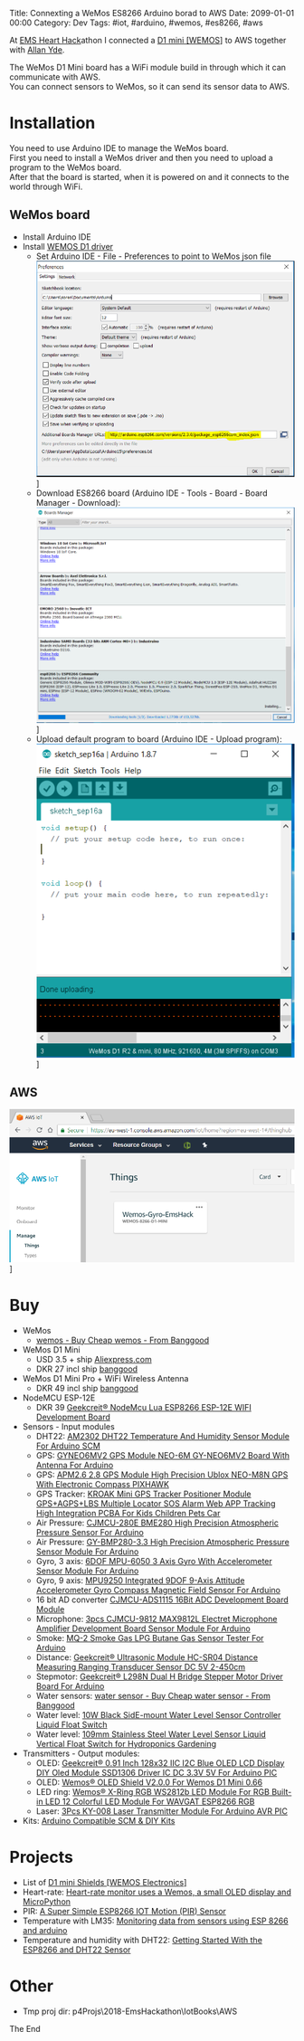 Title: Connexting a WeMos ES8266 Arduino borad to AWS
Date: 2099-01-01 00:00
Category: Dev
Tags: #iot, #arduino, #wemos, #es8266, #aws

At [EMS Heart Hack](https://ideation-emshearthack.bemyapp.com/#/event)athon I connected a [D1 mini [WEMOS]](https://wiki.wemos.cc/products:d1:d1_mini) to AWS together with [Allan Yde](http://www.inyourmind.world/).  

The WeMos D1 Mini board has a WiFi module build in through which it can communicate with AWS.  
You can connect sensors to WeMos, so it can send its sensor data to AWS.  

# Installation

You need to use Arduino IDE to manage the WeMos board.  
First you need to install a WeMos driver and then you need to upload a program to the WeMos board.  
After that the board is started, when it is powered on and it connects to the world through WiFi.

## WeMos board

* Install Arduino IDE
* Install [WEMOS D1 driver](https://wiki.wemos.cc/tutorials:get_started:get_started_in_arduino#using_boards_manager)
    * Set Arduino IDE - File - Preferences to point to WeMos json file  
    ![Arduino IDE - File - Preferences](img/2018/2018-09-16-hack-arduino1.PNG)]
    * Download ES8266 board (Arduino IDE - Tools - Board - Board Manager - Download):  
    ![Arduino IDE - Tools - Board - Board Manager - Download](img/2018/2018-09-16-hack-arduino2.PNG)]
    * Upload default program to board (Arduino IDE - Upload program):  
    ![Arduino IDE - Upload program](img/2018/2018-09-16-hack-arduino4.PNG)]

## AWS

![AWS IoT - thing installed](img/2018/2018-09-16-hack-arduino5.PNG)]


# Buy

* WeMos
    * [wemos - Buy Cheap wemos - From Banggood](https://www.banggood.com/search/wemos.html)
* WeMos D1 Mini
    * USD 3.5 + ship [Aliexpress.com](https://www.aliexpress.com/store/product/D1-mini-Mini-NodeMcu-4M-bytes-Lua-WIFI-Internet-of-Things-development-board-based-ESP8266/1331105_32529101036.html)
    * DKR 27 incl ship [banggood](https://www.banggood.com/Wemos-D1-Mini-V3_0_0-WIFI-Internet-Of-Things-Development-Board-Based-ESP8266-4MB-p-1264245.html?rmmds=category)
* WeMos D1 Mini Pro + WiFi Wireless Antenna
    * DKR 49 incl ship [banggood](https://www.banggood.com/WeMos-D1-Mini-Pro-16-Module-ESP8266-Series-WiFi-Wireless-Antenna-p-1144951.html?rmmds=category)
* NodeMCU ESP-12E
    * DKR 39 [Geekcreit® NodeMcu Lua ESP8266 ESP-12E WIFI Development Board](https://www.banggood.com/Geekcreit-Doit-NodeMcu-Lua-ESP8266-ESP-12E-WIFI-Development-Board-p-985891.html?rmmds=detail-top-buytogether-auto)
* Sensors - Input modules
    * DHT22: [AM2302 DHT22 Temperature And Humidity Sensor Module For Arduino SCM](https://www.banggood.com/AM2302-DHT22-Temperature-And-Humidity-Sensor-Module-For-Arduino-SCM-p-937403.html?rmmds=category)
    * GPS: [GYNEO6MV2 GPS Module NEO-6M GY-NEO6MV2 Board With Antenna For Arduino](https://www.banggood.com/GYNEO6MV2-GPS-Module-NEO-6M-GY-NEO6MV2-Board-With-Antenna-For-Arduino-p-1196661.html?rmmds=search)
    * GPS: [APM2.6 2.8 GPS Module High Precision Ublox NEO-M8N GPS With Electronic Compass PIXHAWK](https://www.banggood.com/APM2_6-2_8-GPS-Module-High-Precision-Ublox-NEO-M8N-GPS-With-Electronic-Compass-PIXHAWK-p-1240362.html?rmmds=category)
    * GPS Tracker: [KROAK Mini GPS Tracker Positioner Module GPS+AGPS+LBS Multiple Locator SOS Alarm Web APP Tracking High Integration PCBA For Kids Children Pets Car](https://www.banggood.com/KROAK-Mini-GPS-Tracker-Positioner-Module-GPSAGPSLBS-Multiple-Locator-SOS-Alarm-Web-APP-Tracking-p-1245615.html?rmmds=search)
    * Air Pressure: [CJMCU-280E BME280 High Precision Atmospheric Pressure Sensor For Arduino](https://www.banggood.com/CJMCU-280E-BME280-High-Precision-Atmospheric-Pressure-Sensor-For-Arduino-p-1103115.html?rmmds=category)
    * Air Pressure: [GY-BMP280-3.3 High Precision Atmospheric Pressure Sensor Module For Arduino](https://www.banggood.com/GY-BMP280-3_3-High-Precision-Atmospheric-Pressure-Sensor-Module-For-Arduino-p-1111135.html?rmmds=detail-top-buytogether-auto)
    * Gyro, 3 axis: [6DOF MPU-6050 3 Axis Gyro With Accelerometer Sensor Module For Arduino](https://www.banggood.com/6DOF-MPU-6050-3-Axis-Gyro-With-Accelerometer-Sensor-Module-For-Arduino-p-80862.html?rmmds=category)
    * Gyro, 9 axis: [MPU9250 Integrated 9DOF 9-Axis Attitude Accelerometer Gyro Compass Magnetic Field Sensor For Arduino](https://www.banggood.com/MPU9250-Integrated-9DOF-9-Axis-Attitude-Accelerometer-Gyro-Compass-Magnetic-Field-Sensor-For-Arduino-p-1101005.html?rmmds=detail-top-buytogether-auto)
    * 16 bit AD converter [CJMCU-ADS1115 16Bit ADC Development Board Module](https://www.banggood.com/CJMCU-ADS1115-16Bit-ADC-Development-Board-Module-p-986645.html?rmmds=detail-top-buytogether-auto)
    * Microphone: [3pcs CJMCU-9812 MAX9812L Electret Microphone Amplifier Development Board Sensor Module For Arduino](https://www.banggood.com/3pcs-CJMCU-9812-MAX9812L-Electret-Microphone-Amplifier-Development-Board-Sensor-Module-For-Arduino-p-1105009.html?rmmds=detail-left-hotproducts__8)
    * Smoke: [MQ-2 Smoke Gas LPG Butane Gas Sensor Tester For Arduino](https://www.banggood.com/MQ2-Smoke-Gas-LPG-Butane-Gas-Sensor-Tester-For-Arduino-p-1144079.html?rmmds=detail-left-hotproducts__3)
    * Distance: [Geekcreit&reg; Ultrasonic Module HC-SR04 Distance Measuring Ranging Transducer Sensor DC 5V 2-450cm](https://www.banggood.com/Wholesale-Geekcreit-Ultrasonic-Module-HC-SR04-Distance-Measuring-Ranging-Transducer-Sensor-DC-5V-2-450cm-p-40313.html?rmmds=detail-top-buytogether-auto)
    * Stepmotor: [Geekcreit&reg; L298N Dual H Bridge Stepper Motor Driver Board For Arduino](https://www.banggood.com/Wholesale-Dual-H-Bridge-DC-Stepper-Motor-Drive-Controller-Board-Module-Arduino-L298N-p-42826.html?rmmds=detail-top-buytogether-auto)
    * Water sensors: [water sensor - Buy Cheap water sensor - From Banggood](https://www.banggood.com/search/water-sensor/0-0-0-1-3-44-0-price-0-0_p-1.html?sortType=asc)
    * Water level: [10W Black SidE-mount Water Level Sensor Controller Liquid Float Switch](https://www.banggood.com/10W-Black-Side-Mount-Water-Level-Sensor-Controller-Liquid-Float-Switch-p-961256.html?rmmds=detail-left-hotproducts__4)
    * Water level: [109mm Stainless Steel Water Level Sensor Liquid Vertical Float Switch for Hydroponics Gardening](https://www.banggood.com/109mm-Stainless-Steel-Water-Level-Sensor-Liquid-Vertical-Float-Switch-for-Hydroponics-Gardening-p-1171139.html?rmmds=search)
* Transmitters - Output modules:
    * OLED: [Geekcreit® 0.91 Inch 128x32 IIC I2C Blue OLED LCD Display DIY Oled Module SSD1306 Driver IC DC 3.3V 5V For Arduino PIC](https://www.banggood.com/0_91-Inch-128x32-IIC-I2C-Blue-OLED-LCD-Display-DIY-Oled-Module-SSD1306-Driver-IC-DC-3_3V-5V-p-1140506.html?rmmds=category)
    * OLED: [Wemos® OLED Shield V2.0.0 For Wemos D1 Mini 0.66](https://www.banggood.com/Wemos-OLED-Shield-V2_0_0-For-Wemos-D1-Mini-0_66-Inch-64X48-IIC-I2C-Two-Button-p-1267299.html?rmmds=detail-bottom-alsobought__4)
    * LED ring: [Wemos® X-Ring RGB WS2812b LED Module For RGB Built-in LED 12 Colorful LED Module For WAVGAT ESP8266 RGB](https://www.banggood.com/Wemos-X-Ring-RGB-WS2812b-LED-Module-For-RGB-Built-in-LED-12-Colorful-LED-Module-For-WAVGAT-ESP8266-p-1176172.html?rmmds=detail-top-buytogether-auto)
    * Laser: [3Pcs KY-008 Laser Transmitter Module For Arduino AVR PIC](https://www.banggood.com/3Pcs-KY-008-Laser-Transmitter-Module-For-Arduino-AVR-PIC-p-943280.html?rmmds=detail-top-buytogether-auto)
* Kits: [Arduino Compatible SCM & DIY Kits](https://www.banggood.com/Wholesale-Arduino-Compatible-SCM-and-DIY-Kits-c-2153.html)

# Projects

* List of [D1 mini Shields [WEMOS Electronics]](https://wiki.wemos.cc/products:d1_mini_shields)
* Heart-rate: [Heart-rate monitor uses a Wemos, a small OLED display and MicroPython](https://www.recantha.co.uk/blog/?p=18671)
* PIR: [A Super Simple ESP8266 IOT Motion (PIR) Sensor](https://hackaday.com/2018/07/19/a-super-simple-esp8266-iot-motion-sensor/)
* Temperature with LM35: [Monitoring data from sensors using ESP 8266 and arduino](https://medium.com/@angelinmaryjohn/monitoring-data-from-sensors-using-esp-8266-and-arduino-bb9132d88488)
* Temperature and humidity with DHT22: [Getting Started With the ESP8266 and DHT22 Sensor](https://www.losant.com/blog/getting-started-with-the-esp8266-and-dht22-sensor)

# Other

* Tmp proj dir: p4Projs\2018-EmsHackathon\IotBooks\AWS

The End